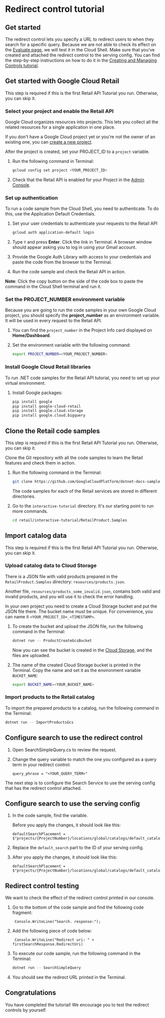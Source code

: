 # Redirect control tutorial

## Get started

The redirect control lets you specify a URL to redirect users to when they search for a specific query.
Because we are not able to check its effect on the [Evaluate page](https://console.cloud.google.com/ai/retail/catalogs/default_catalog/evaluate), we will test it in the Cloud Shell. Make sure that you've created and attached the redirect control to the serving config. You can find the step-by-step instructions on how to do it in the [Creating and Managing Controls tutorial](https://cloud.google.com/retail/docs/manage-controls).


<walkthrough-tutorial-duration duration="7"></walkthrough-tutorial-duration>

## Get started with Google Cloud Retail

This step is required if this is the first Retail API Tutorial you run.
Otherwise, you can skip it.

### Select your project and enable the Retail API

Google Cloud organizes resources into projects. This lets you
collect all the related resources for a single application in one place.

If you don't have a Google Cloud project yet or you're not the owner of an existing one, you can
[create a new project](https://console.cloud.google.com/projectcreate).

After the project is created, set your PROJECT_ID to a ```project``` variable.
1. Run the following command in Terminal:
    ```bash
    gcloud config set project <YOUR_PROJECT_ID>
    ```

1. Check that the Retail API is enabled for your Project in the [Admin Console](https://console.cloud.google.com/ai/retail/).

### Set up authentication

To run a code sample from the Cloud Shell, you need to authenticate. To do this, use the Application Default Credentials.

1. Set your user credentials to authenticate your requests to the Retail API

    ```bash
    gcloud auth application-default login
    ```

1. Type `Y` and press **Enter**. Click the link in Terminal. A browser window should appear asking you to log in using your Gmail account.

1. Provide the Google Auth Library with access to your credentials and paste the code from the browser to the Terminal.

1. Run the code sample and check the Retail API in action.

**Note**: Click the copy button on the side of the code box to paste the command in the Cloud Shell terminal and run it.

### Set the PROJECT_NUMBER environment variable

Because you are going to run the code samples in your own Google Cloud project, you should specify the **project_number** as an environment variable. It will be used in every request to the Retail API.

1. You can find the ```project_number``` in the Project Info card displayed on **Home/Dashboard**.

1. Set the environment variable with the following command:
    ```bash
    export PROJECT_NUMBER=<YOUR_PROJECT_NUMBER>
    ```

### Install Google Cloud Retail libraries

To run .NET code samples for the Retail API tutorial, you need to set up your virtual environment.

1. Install Google packages:
    ```bash
    pip install google
    pip install google-cloud-retail
    pip install google.cloud.storage
    pip install google.cloud.bigquery
    ```

## Clone the Retail code samples

This step is required if this is the first Retail API Tutorial you run.
Otherwise, you can skip it.

Clone the Git repository with all the code samples to learn the Retail features and check them in action.

1. Run the following command in the Terminal:
    ```bash
    git clone https://github.com/GoogleCloudPlatform/dotnet-docs-samples.git
	```

    The code samples for each of the Retail services are stored in different directories.

1. Go to the `interactive-tutorial` directory. It's our starting point to run more commands.
    ```bash
    cd retail/interactive-tutorial/RetailProduct.Samples
    ```

## Import catalog data

This step is required if this is the first Retail API Tutorial you run.
Otherwise, you can skip it.

### Upload catalog data to Cloud Storage

There is a JSON file with valid products prepared in the `RetailProduct.Samples` directory: `resources/products.json`.

Another file, `resources/products_some_invalid.json`, contains both valid and invalid products, and you will use it to check the error handling.

In your own project you need to create a Cloud Storage bucket and put the JSON file there.
The bucket name must be unique. For convenience, you can name it `<YOUR_PROJECT_ID>_<TIMESTAMP>`.

1. To create the bucket and upload the JSON file, run the following command in the Terminal:

    ```bash
    dotnet run -- ProductCreateGcsBucket
    ```

    Now you can see the bucket is created in the [Cloud Storage](https://console.cloud.google.com/storage/browser), and the files are uploaded.

1. The name of the created Cloud Storage bucket is printed in the Terminal. Copy the name and set it as the environment variable `BUCKET_NAME`:

    ```bash
    export BUCKET_NAME=<YOUR_BUCKET_NAME>
    ```

### Import products to the Retail catalog

To import the prepared products to a catalog, run the following command in the Terminal:

```bash
dotnet run -- ImportProductsGcs
```

## Configure search to use the redirect control

1. Open
<walkthrough-editor-select-regex filePath="cloudshell_open/interactive-tutorial/RetailSearch.Samples/SearchSimpleQuery.cs" regex="TRY DIFFERENT QUERY PHRASES HERE">SearchSimpleQuery.cs</walkthrough-editor-select-regex> to review the request.

1. Change the query variable to match the one you configured as a query term in your redirect control:

    ```query_phrase = "<YOUR_QUERY_TERM>"```

The next step is to configure the Search Service to use the serving config that has the redirect control attached.

## Configure search to use the serving config

1. In the code sample, find the <walkthrough-editor-select-regex filePath="cloudshell_open/interactive-tutorial/RetailSearch.Samples/SearchSimpleQuery.cs" regex="defaultSearchPlacement">variable</walkthrough-editor-select-regex>.

    Before you apply the changes, it should look like this:

    ```
	defaultSearchPlacement = $"projects/{ProjectNumber}/locations/global/catalogs/default_catalog/placements/default_search";
    ```

1. Replace the `default_search` part to the ID of your serving config.

1. After you apply the changes, it should look like this:

    ```
	defaultSearchPlacement = $"projects/{ProjectNumber}/locations/global/catalogs/default_catalog/placements/<YOUR_SERVING_CONFIG_ID>";
    ```

## Redirect control testing

We want to check the effect of the redirect control printed in our console.

1. Go to the bottom of the code sample and find the following code fragment:

    ```
     Console.WriteLine("Search. response:");
    ```

1. Add the following piece of code below:

    ```
     Console.WriteLine("Redirect uri: " + firstSearchResponse.RedirectUri)
    ```

1. To execute our code sample, run the following command in the Terminal:
    ```bash
    dotnet run -- SearchSimpleQuery
    ```
1. You should see the redirect URL printed in the Terminal.

## Congratulations

<walkthrough-conclusion-trophy></walkthrough-conclusion-trophy>

You have completed the tutorial! We encourage you to test the redirect controls by yourself.

<walkthrough-inline-feedback></walkthrough-inline-feedback>
